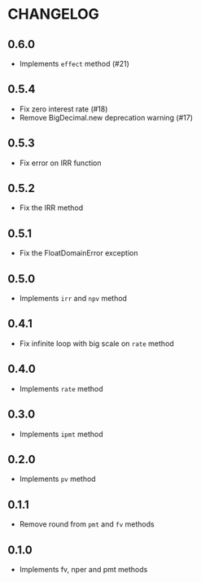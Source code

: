 # CHANGELOG

## 0.6.0

* Implements `effect` method (#21)

## 0.5.4

* Fix zero interest rate (#18)
* Remove BigDecimal.new deprecation warning (#17)

## 0.5.3

* Fix error on IRR function

## 0.5.2

* Fix the IRR method

## 0.5.1

* Fix the FloatDomainError exception

## 0.5.0

* Implements `irr` and `npv` method

## 0.4.1

* Fix infinite loop with big scale on `rate` method

## 0.4.0

* Implements `rate` method

## 0.3.0

* Implements `ipmt` method

## 0.2.0

* Implements `pv` method

## 0.1.1

* Remove round from `pmt` and `fv` methods

## 0.1.0

* Implements fv, nper and pmt methods
